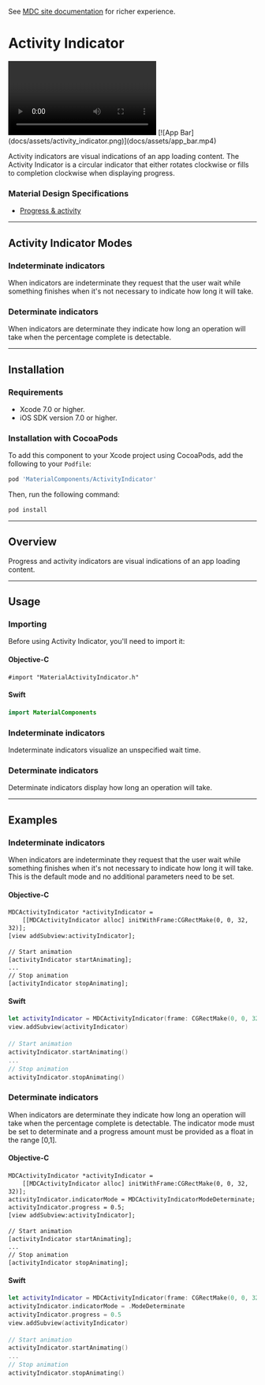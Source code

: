 <!--{% if site.link_to_site == "true" %}-->
See <a href="https://material-ext.appspot.com/mdc-ios-preview/components/ActivityIndicator/">MDC site documentation</a> for richer experience.
<!--{% else %}See <a href="https://github.com/google/material-components-ios/tree/develop/components/ActivityIndicator">GitHub</a> for README documentation.{% endif %}-->

# Activity Indicator

<div class="ios-animation right" markdown="1">
  <video src="docs/assets/activity_indicator.mp4" autoplay loop></video>
  [![App Bar](docs/assets/activity_indicator.png)](docs/assets/app_bar.mp4)
</div>

Activity indicators are visual indications of an app loading content. The Activity Indicator is a circular indicator that either rotates clockwise or fills to completion clockwise when displaying progress.
<!--{: .intro :}-->

### Material Design Specifications

<ul class="icon-list">
  <li class="icon-link"><a href="https://material.google.com/components/progress-activity.html">Progress & activity</a></li>
</ul>

- - -

## Activity Indicator Modes

### Indeterminate indicators
When indicators are indeterminate they request that the user wait while something finishes when it's not necessary to indicate how long it will take.

### Determinate indicators
When indicators are determinate they indicate how long an operation will take when the percentage complete is detectable.

- - -

## Installation

### Requirements

- Xcode 7.0 or higher.
- iOS SDK version 7.0 or higher.

### Installation with CocoaPods

To add this component to your Xcode project using CocoaPods, add the following to your `Podfile`:

~~~ bash
pod 'MaterialComponents/ActivityIndicator'
~~~

Then, run the following command:

~~~ bash
pod install
~~~

- - -

## Overview

Progress and activity indicators are visual indications of an app loading content.

- - -

## Usage

### Importing

Before using Activity Indicator, you'll need to import it:

<!--<div class="material-code-render" markdown="1">-->
#### Objective-C

~~~ objc
#import "MaterialActivityIndicator.h"
~~~

#### Swift
~~~ swift
import MaterialComponents
~~~
<!--</div>-->

### Indeterminate indicators
Indeterminate indicators visualize an unspecified wait time.

### Determinate indicators
Determinate indicators display how long an operation will take.

- - -


## Examples


### Indeterminate indicators
When indicators are indeterminate they request that the user wait while something finishes when it's not necessary to indicate how long it will take. This is the default mode and no additional parameters need to be set.

#### Objective-C

~~~ objc
MDCActivityIndicator *activityIndicator =
    [[MDCActivityIndicator alloc] initWithFrame:CGRectMake(0, 0, 32, 32)];
[view addSubview:activityIndicator];

// Start animation
[activityIndicator startAnimating];
...
// Stop animation
[activityIndicator stopAnimating];
~~~

#### Swift
~~~ swift
let activityIndicator = MDCActivityIndicator(frame: CGRectMake(0, 0, 32, 32))
view.addSubview(activityIndicator)

// Start animation
activityIndicator.startAnimating()
...
// Stop animation
activityIndicator.stopAnimating()
~~~

### Determinate indicators
When indicators are determinate they indicate how long an operation will take when the percentage complete is detectable. The indicator mode must be set to determinate and a progress amount must be provided as a float in the range [0,1].

#### Objective-C

~~~ objc
MDCActivityIndicator *activityIndicator =
    [[MDCActivityIndicator alloc] initWithFrame:CGRectMake(0, 0, 32, 32)];
activityIndicator.indicatorMode = MDCActivityIndicatorModeDeterminate;
activityIndicator.progress = 0.5;
[view addSubview:activityIndicator];

// Start animation
[activityIndicator startAnimating];
...
// Stop animation
[activityIndicator stopAnimating];
~~~

#### Swift
~~~ swift
let activityIndicator = MDCActivityIndicator(frame: CGRectMake(0, 0, 32, 32))
activityIndicator.indicatorMode = .ModeDeterminate
activityIndicator.progress = 0.5
view.addSubview(activityIndicator)

// Start animation
activityIndicator.startAnimating()
...
// Stop animation
activityIndicator.stopAnimating()
~~~

<!--</div>-->
